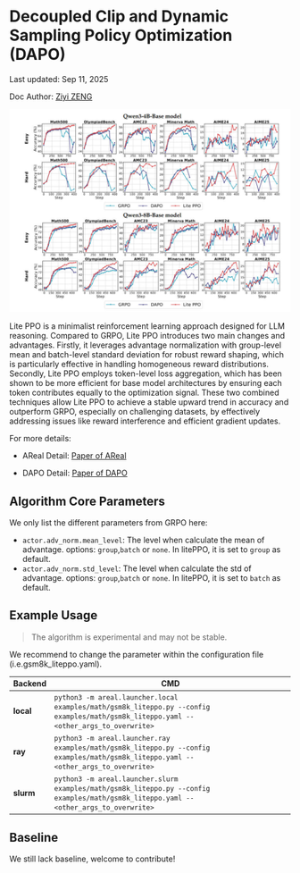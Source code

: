 # Decoupled Clip and Dynamic Sampling Policy Optimization (DAPO)

Last updated: Sep 11, 2025

Doc Author: [Ziyi ZENG](https://github.com/ZiyiTsang)

![alt text](../figures/litePPO.jpg)

Lite PPO is a minimalist reinforcement learning approach designed for LLM reasoning.
Compared to GRPO, Lite PPO introduces two main changes and advantages. Firstly, it
leverages advantage normalization with group-level mean and batch-level standard
deviation for robust reward shaping, which is particularly effective in handling
homogeneous reward distributions. Secondly, Lite PPO employs token-level loss
aggregation, which has been shown to be more efficient for base model architectures by
ensuring each token contributes equally to the optimization signal. These two combined
techniques allow Lite PPO to achieve a stable upward trend in accuracy and outperform
GRPO, especially on challenging datasets, by effectively addressing issues like reward
interference and efficient gradient updates.

For more details:

- AReal Detail: [Paper of AReal](https://arxiv.org/abs/2505.24298)

- DAPO Detail: [Paper of DAPO](https://arxiv.org/abs/2503.14476)

## Algorithm Core Parameters

We only list the different parameters from GRPO here:

- `actor.adv_norm.mean_level`: The level when calculate the mean of advantage. options:
  `group`,`batch` or `none`. In litePPO, it is set to `group` as default.
- `actor.adv_norm.std_level`: The level when calculate the std of advantage. options:
  `group`,`batch` or `none`. In litePPO, it is set to `batch` as default.

## Example Usage

> The algorithm is experimental and may not be stable.

We recommend to change the parameter within the configuration file
(i.e.gsm8k_liteppo.yaml).

| Backend   | CMD                                                                                                                                    |
| --------- | -------------------------------------------------------------------------------------------------------------------------------------- |
| **local** | `python3 -m areal.launcher.local examples/math/gsm8k_liteppo.py --config examples/math/gsm8k_liteppo.yaml --<other_args_to_overwrite>` |
| **ray**   | `python3 -m areal.launcher.ray examples/math/gsm8k_liteppo.py --config examples/math/gsm8k_liteppo.yaml --<other_args_to_overwrite>`   |
| **slurm** | `python3 -m areal.launcher.slurm examples/math/gsm8k_liteppo.py --config examples/math/gsm8k_liteppo.yaml --<other_args_to_overwrite>` |

## Baseline

We still lack baseline, welcome to contribute!
